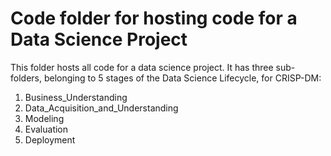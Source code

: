 # Code folder for hosting code for a Data Science Project

This folder hosts all code for a data science project. It has three sub-folders, belonging to 5 stages of the Data Science Lifecycle, for CRISP-DM:

1. Business_Understanding
2. Data_Acquisition_and_Understanding
3. Modeling
4. Evaluation
5. Deployment
